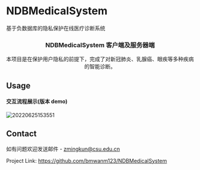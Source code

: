 # NDBMedicalSystem

基于负数据库的隐私保护在线医疗诊断系统

<!-- PROJECT LOGO -->

<p align="center">
  <a href="#">
   
  </a>
  <h3 align="center">NDBMedicalSystem 客户端及服务器端
</h3>

  <p align="center">
    本项目是在保护用户隐私的前提下，完成了对新冠肺炎、乳腺癌、眼疾等多种疾病的智能诊断。
    <br />

## Usage

#### 交互流程展示(版本 demo)

![20220625153551](https://github.com/bmwanm123/NDBMedicalSystem/blob/main/demovideo/20e6ec26-2c18-4967-86ca-5688bd6d6785.gif)

<!-- ROADMAP -->

<!-- CONTACT -->

## Contact

如有问题欢迎发送邮件 - zmingkun@csu.edu.cn

Project Link: https://github.com/bmwanm123/NDBMedicalSystem
